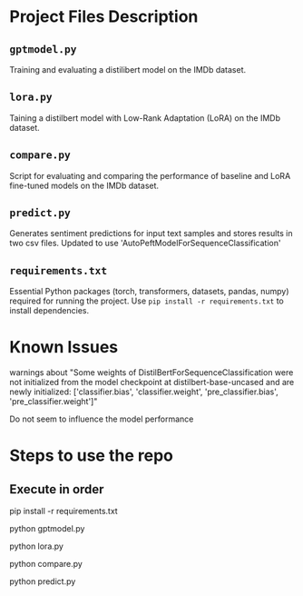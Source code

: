 # Project Files Description

## `gptmodel.py`
Training and evaluating a distilibert model on the IMDb dataset.

## `lora.py`
Taining a distilbert model with Low-Rank Adaptation (LoRA) on the IMDb dataset.

## `compare.py`
Script for evaluating and comparing the performance of baseline and LoRA fine-tuned models on the IMDb dataset.

## `predict.py`
Generates sentiment predictions for input text samples and stores results in two csv files. Updated to use 'AutoPeftModelForSequenceClassification'

## `requirements.txt`
Essential Python packages (torch, transformers, datasets, pandas, numpy) required for running the project. 
Use `pip install -r requirements.txt` to install dependencies.


# Known Issues

warnings about "Some weights of DistilBertForSequenceClassification were not initialized from the model checkpoint at distilbert-base-uncased and are newly initialized: ['classifier.bias', 'classifier.weight', 'pre_classifier.bias', 'pre_classifier.weight']" 

Do not seem to influence the model performance

# Steps to use the repo

## Execute in order
pip install -r requirements.txt

python gptmodel.py 

python lora.py

python compare.py

python predict.py 



